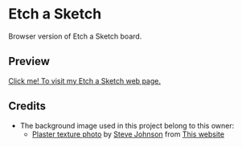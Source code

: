# Etch a Sketch
Browser version of Etch a Sketch board.

## Preview

[Click me! To visit my Etch a Sketch web page.](https://waleed-iee.github.io/etch-a-sketch/)

## Credits

- The background image used in this project belong to this owner:
  - [Plaster texture photo](https://stocksnap.io/photo/plaster-texture-SHKNN8NWVX) by [Steve Johnson](https://stocksnap.io/author/stevejohnson) from [This website](https://stocksnap.io)
